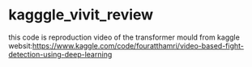 # kagggle_vivit_review
this code is reproduction video of the transformer mould from kaggle websit:https://www.kaggle.com/code/fouratthamri/video-based-fight-detection-using-deep-learning
